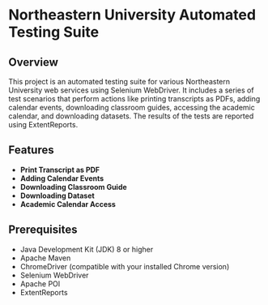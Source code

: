 # Northeastern University Automated Testing Suite

## Overview

This project is an automated testing suite for various Northeastern University web services using Selenium WebDriver. It includes a series of test scenarios that perform actions like printing transcripts as PDFs, adding calendar events, downloading classroom guides, accessing the academic calendar, and downloading datasets. The results of the tests are reported using ExtentReports.

## Features

- **Print Transcript as PDF**
- **Adding Calendar Events**
- **Downloading Classroom Guide**
- **Downloading Dataset**
- **Academic Calendar Access**

## Prerequisites

- Java Development Kit (JDK) 8 or higher
- Apache Maven
- ChromeDriver (compatible with your installed Chrome version)
- Selenium WebDriver
- Apache POI
- ExtentReports



